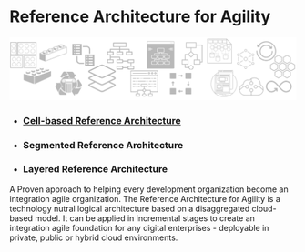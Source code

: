 # Reference Architecture for Agility

![ra banner](/media/ra-banner.png)

+ ### [Cell-based Reference Architecture](reference-architecture-cell-based.md)
  
+ ### Segmented Reference Architecture
  
+ ### Layered Reference Architecture

A Proven approach to helping every development organization become an integration agile organization. The Reference Architecture for Agility is a technology nutral logical architecture based on a disaggregated cloud-based model. It can be applied in incremental stages to create an integration agile foundation for any digital enterprises - deployable in private, public or hybrid cloud environments.
